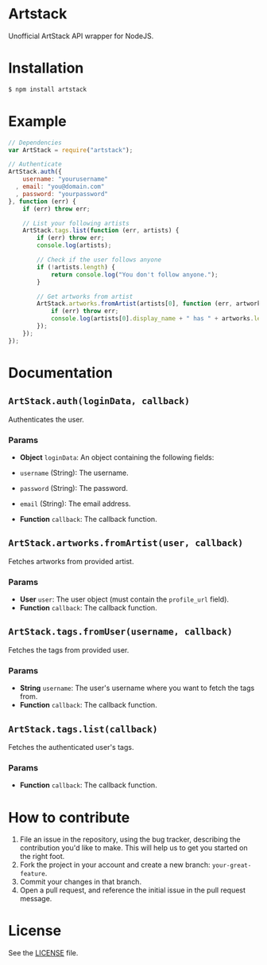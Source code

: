 Artstack
========
Unofficial ArtStack API wrapper for NodeJS.

# Installation

```sh
$ npm install artstack
```

# Example

```js
// Dependencies
var ArtStack = require("artstack");

// Authenticate
ArtStack.auth({
    username: "yourusername"
  , email: "you@domain.com"
  , password: "yourpassword"
}, function (err) {
    if (err) throw err;

    // List your following artists
    ArtStack.tags.list(function (err, artists) {
        if (err) throw err;
        console.log(artists);

        // Check if the user follows anyone
        if (!artists.length) {
            return console.log("You don't follow anyone.");
        }

        // Get artworks from artist
        ArtStack.artworks.fromArtist(artists[0], function (err, artworks) {
            if (err) throw err;
            console.log(artists[0].display_name + " has " + artworks.length + " artworks.");
        });
    });
});
```

# Documentation
## `ArtStack.auth(loginData, callback)`
Authenticates the user.

### Params
- **Object** `loginData`: An object containing the following fields:
 - `username` (String): The username.
 - `password` (String): The password.
 - `email` (String): The email address.

- **Function** `callback`: The callback function.

## `ArtStack.artworks.fromArtist(user, callback)`
Fetches artworks from provided artist.

### Params
- **User** `user`: The user object (must contain the `profile_url` field).
- **Function** `callback`: The callback function.

## `ArtStack.tags.fromUser(username, callback)`
Fetches the tags from provided user.

### Params
- **String** `username`: The user's username where you want to fetch the tags from.
- **Function** `callback`: The callback function.

## `ArtStack.tags.list(callback)`
Fetches the authenticated user's tags.

### Params
- **Function** `callback`: The callback function.

# How to contribute
1. File an issue in the repository, using the bug tracker, describing the
   contribution you'd like to make. This will help us to get you started on the
   right foot.
2. Fork the project in your account and create a new branch:
   `your-great-feature`.
3. Commit your changes in that branch.
4. Open a pull request, and reference the initial issue in the pull request
   message.

# License
See the [LICENSE](./LICENSE) file.
